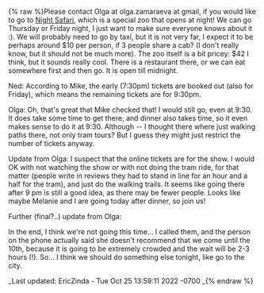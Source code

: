 {% raw %}Please contact Olga at olga.zamaraeva at gmail, if you would like to go
to [Night Safari](http://www.nightsafari.com.sg/), which is a special
zoo that opens at night! We can go Thursday or Friday night, I just want
to make sure everyone knows about it :). We will probably need to go by
taxi, but it is not very far, I expect it to be perhaps around $10 per
person, if 3 people share a cab? (I don't really know, but it should not
be much more). The zoo itself is a bit pricey: $42 I think, but it
sounds really cool. There is a restaurant there, or we can eat somewhere
first and then go. It is open till midnight.

Ned: According to Mike, the early (7:30pm) tickets are booked out (also
for Friday), which means the remaining tickets are for 9:30pm.

Olga: Oh, that's great that Mike checked that! I would still go, even at
9:30. It does take some time to get there, and dinner also takes time,
so it even makes sense to do it at 9:30. Although -- I thought there
where just walking paths there, not only tram tours? But I guess they
might just restrict the number of tickets anyway.

Update from Olga: I suspect that the online tickets are for the show. I
would OK with not watching the show or with not doing the tram ride, for
that matter (people write in reviews they had to stand in line for an
hour and a half for the tram), and just do the walking trails. It seems
like going there after 9 pm is still a good idea, as there may be fewer
people. Looks like maybe Melanie and I are going today after dinner, so
join us!

Further (final?..) update from Olga:

In the end, I think we're not going this time... I called them, and the
person on the phone actually said she doesn't recommend that we come
until the 10th, because it is going to be extremely crowded and the wait
will be 2-3 hours (!). So... I think we should do something else
tonight, like go to the city.

_Last updated: EricZinda - Tue Oct 25 13:59:11 2022 -0700
_{% endraw %}